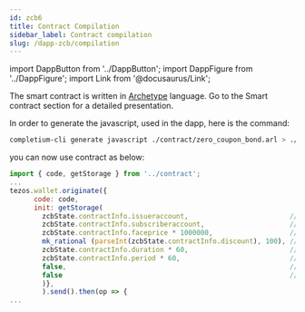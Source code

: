 ```yaml
---
id: zcb6
title: Contract Compilation
sidebar_label: Contract compilation
slug: /dapp-zcb/compilation
---
```


import DappButton from '../DappButton';
import DappFigure from '../DappFigure';
import Link from '@docusaurus/Link';

The smart contract is written in <a href='https://archetype-lang.org/'>Archetype</a> language. Go to the <Link to="">Smart contract</Link> section for a detailed presentation.


In order to generate the javascript, used in the dapp, here is the <Link to='/docs/cli/contract#generate-javascript'>command</Link>:

```bash
completium-cli generate javascript ./contract/zero_coupon_bond.arl > ./src/contract.js
```

you can now use contract as below:

```js
import { code, getStorage } from '../contract';
...
tezos.wallet.originate({
      code: code,
      init: getStorage(
        zcbState.contractInfo.issueraccount,                         // issuer           : role,
        zcbState.contractInfo.subscriberaccount,                     // subscriber       : role,
        zcbState.contractInfo.faceprice * 1000000,                   // facevalue        : tez,
        mk_rational (parseInt(zcbState.contractInfo.discount), 100), // discount         : rational,
        zcbState.contractInfo.duration * 60,                         // maturityduration : duration,
        zcbState.contractInfo.period * 60,                           // paybackduration  : duration,
        false,                                                       // issuersigned     : bool,
        false                                                        // subscribersigned : bool
        )},
        ).send().then(op => {
...

```
